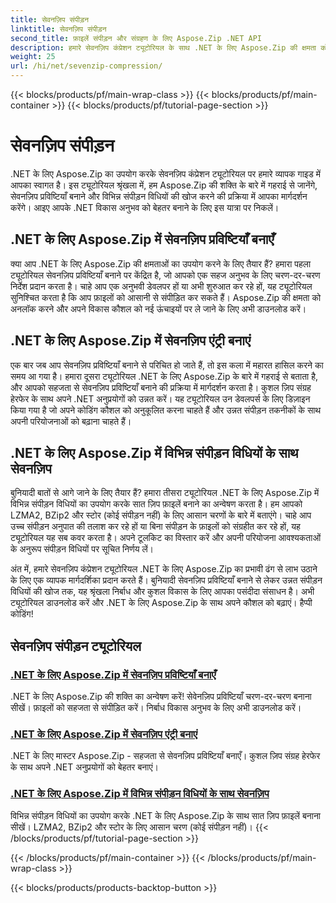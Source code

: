 ```yaml
---
title: सेवनज़िप संपीड़न
linktitle: सेवनज़िप संपीड़न
second_title: फ़ाइलें संपीड़न और संग्रहण के लिए Aspose.Zip .NET API
description: हमारे सेवनज़िप कंप्रेशन ट्यूटोरियल के साथ .NET के लिए Aspose.Zip की क्षमता को अनलॉक करें। सहजता से सेवनज़िप प्रविष्टियाँ बनाएँ और विभिन्न संपीड़न विधियों का पता लगाएं।
weight: 25
url: /hi/net/sevenzip-compression/
---
```


{{< blocks/products/pf/main-wrap-class >}}
{{< blocks/products/pf/main-container >}}
{{< blocks/products/pf/tutorial-page-section >}}

# सेवनज़िप संपीड़न



.NET के लिए Aspose.Zip का उपयोग करके सेवनज़िप कंप्रेशन ट्यूटोरियल पर हमारे व्यापक गाइड में आपका स्वागत है। इस ट्यूटोरियल श्रृंखला में, हम Aspose.Zip की शक्ति के बारे में गहराई से जानेंगे, सेवनज़िप प्रविष्टियाँ बनाने और विभिन्न संपीड़न विधियों की खोज करने की प्रक्रिया में आपका मार्गदर्शन करेंगे। आइए आपके .NET विकास अनुभव को बेहतर बनाने के लिए इस यात्रा पर निकलें।

## .NET के लिए Aspose.Zip में सेवनज़िप प्रविष्टियाँ बनाएँ

क्या आप .NET के लिए Aspose.Zip की क्षमताओं का उपयोग करने के लिए तैयार हैं? हमारा पहला ट्यूटोरियल सेवनज़िप प्रविष्टियाँ बनाने पर केंद्रित है, जो आपको एक सहज अनुभव के लिए चरण-दर-चरण निर्देश प्रदान करता है। चाहे आप एक अनुभवी डेवलपर हों या अभी शुरुआत कर रहे हों, यह ट्यूटोरियल सुनिश्चित करता है कि आप फ़ाइलों को आसानी से संपीड़ित कर सकते हैं। Aspose.Zip की क्षमता को अनलॉक करने और अपने विकास कौशल को नई ऊंचाइयों पर ले जाने के लिए अभी डाउनलोड करें।

## .NET के लिए Aspose.Zip में सेवनज़िप एंट्री बनाएं

एक बार जब आप सेवनज़िप प्रविष्टियाँ बनाने से परिचित हो जाते हैं, तो इस कला में महारत हासिल करने का समय आ गया है। हमारा दूसरा ट्यूटोरियल .NET के लिए Aspose.Zip के बारे में गहराई से बताता है, और आपको सहजता से सेवनज़िप प्रविष्टियाँ बनाने की प्रक्रिया में मार्गदर्शन करता है। कुशल ज़िप संग्रह हेरफेर के साथ अपने .NET अनुप्रयोगों को उन्नत करें। यह ट्यूटोरियल उन डेवलपर्स के लिए डिज़ाइन किया गया है जो अपने कोडिंग कौशल को अनुकूलित करना चाहते हैं और उन्नत संपीड़न तकनीकों के साथ अपनी परियोजनाओं को बढ़ाना चाहते हैं।

## .NET के लिए Aspose.Zip में विभिन्न संपीड़न विधियों के साथ सेवनज़िप

बुनियादी बातों से आगे जाने के लिए तैयार हैं? हमारा तीसरा ट्यूटोरियल .NET के लिए Aspose.Zip में विभिन्न संपीड़न विधियों का उपयोग करके सात ज़िप फ़ाइलें बनाने का अन्वेषण करता है। हम आपको LZMA2, BZip2 और स्टोर (कोई संपीड़न नहीं) के लिए आसान चरणों के बारे में बताएंगे। चाहे आप उच्च संपीड़न अनुपात की तलाश कर रहे हों या बिना संपीड़न के फ़ाइलों को संग्रहीत कर रहे हों, यह ट्यूटोरियल यह सब कवर करता है। अपने टूलकिट का विस्तार करें और अपनी परियोजना आवश्यकताओं के अनुरूप संपीड़न विधियों पर सूचित निर्णय लें।

अंत में, हमारे सेवनज़िप कंप्रेशन ट्यूटोरियल .NET के लिए Aspose.Zip का प्रभावी ढंग से लाभ उठाने के लिए एक व्यापक मार्गदर्शिका प्रदान करते हैं। बुनियादी सेवनज़िप प्रविष्टियाँ बनाने से लेकर उन्नत संपीड़न विधियों की खोज तक, यह श्रृंखला निर्बाध और कुशल विकास के लिए आपका पसंदीदा संसाधन है। अभी ट्यूटोरियल डाउनलोड करें और .NET के लिए Aspose.Zip के साथ अपने कौशल को बढ़ाएं। हैप्पी कोडिंग!
## सेवनज़िप संपीड़न ट्यूटोरियल
### [.NET के लिए Aspose.Zip में सेवनज़िप प्रविष्टियाँ बनाएँ](./create-sevenzip-entries/)
.NET के लिए Aspose.Zip की शक्ति का अन्वेषण करें! सेवेनज़िप प्रविष्टियाँ चरण-दर-चरण बनाना सीखें। फ़ाइलों को सहजता से संपीड़ित करें। निर्बाध विकास अनुभव के लिए अभी डाउनलोड करें।
### [.NET के लिए Aspose.Zip में सेवनज़िप एंट्री बनाएं](./create-sevenzip-entry/)
.NET के लिए मास्टर Aspose.Zip - सहजता से सेवनज़िप प्रविष्टियाँ बनाएँ। कुशल ज़िप संग्रह हेरफेर के साथ अपने .NET अनुप्रयोगों को बेहतर बनाएं।
### [.NET के लिए Aspose.Zip में विभिन्न संपीड़न विधियों के साथ सेवनज़िप](./sevenzip-various-compression-methods/)
विभिन्न संपीड़न विधियों का उपयोग करके .NET के लिए Aspose.Zip के साथ सात ज़िप फ़ाइलें बनाना सीखें। LZMA2, BZip2 और स्टोर के लिए आसान चरण (कोई संपीड़न नहीं)।
{{< /blocks/products/pf/tutorial-page-section >}}

{{< /blocks/products/pf/main-container >}}
{{< /blocks/products/pf/main-wrap-class >}}

{{< blocks/products/products-backtop-button >}}
